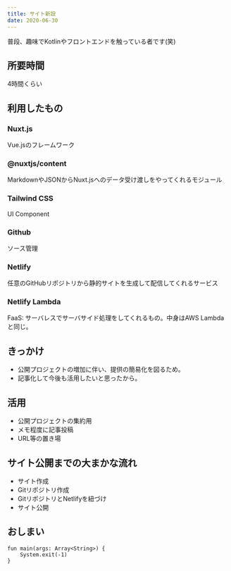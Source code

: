 ```yaml
---
title: サイト新設
date: 2020-06-30
---
```


普段、趣味でKotlinやフロントエンドを触っている者です(笑)<br/>

## 所要時間
4時間くらい

## 利用したもの

### Nuxt.js
Vue.jsのフレームワーク

### @nuxtjs/content
MarkdownやJSONからNuxt.jsへのデータ受け渡しをやってくれるモジュール

### Tailwind CSS
UI Component

### Github
ソース管理

### Netlify
任意のGitHubリポジトリから静的サイトを生成して配信してくれるサービス

### Netlify Lambda
FaaS: サーバレスでサーバサイド処理をしてくれるもの。中身はAWS Lambdaと同じ。

## きっかけ
- 公開プロジェクトの増加に伴い、提供の簡易化を図るため。
- 記事化して今後も活用したいと思ったから。

## 活用
- 公開プロジェクトの集約用
- メモ程度に記事投稿
- URL等の置き場

## サイト公開までの大まかな流れ
- サイト作成
- Gitリポジトリ作成
- GitリポジトリとNetlifyを紐づけ
- サイト公開

## おしまい

```kotlin[Main.kt]
fun main(args: Array<String>) {
    System.exit(-1)
}
```
